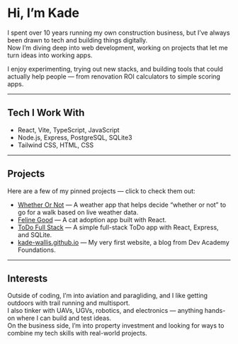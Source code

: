 # Hi, I’m Kade 

I spent over 10 years running my own construction business, but I’ve always been drawn to tech and building things digitally.  
Now I’m diving deep into web development, working on projects that let me turn ideas into working apps.  

I enjoy experimenting, trying out new stacks, and building tools that could actually help people — from renovation ROI calculators to simple scoring apps.

---

## Tech I Work With
- React, Vite, TypeScript, JavaScript  
- Node.js, Express, PostgreSQL, SQLite3  
- Tailwind CSS, HTML, CSS  

---

## Projects
Here are a few of my pinned projects — click to check them out:

- [Whether Or Not](https://github.com/kade-wallis/whether-or-not) — A weather app that helps decide “whether or not” to go for a walk based on live weather data.  
- [Feline Good](https://github.com/kade-wallis/Feline-Good) — A cat adoption app built with React.  
- [ToDo Full Stack](https://github.com/kade-wallis/todo-full-stack) — A simple full-stack ToDo app with React, Express, and SQLite.  
- [kade-wallis.github.io](https://github.com/kade-wallis/kade-wallis.github.io) — My very first website, a blog from Dev Academy Foundations.


---

## Interests
Outside of coding, I’m into aviation and paragliding, and I like getting outdoors with trail running and multisport.  
I also tinker with UAVs, UGVs, robotics, and electronics — anything hands-on where I can build and test ideas.  
On the business side, I’m into property investment and looking for ways to combine my tech skills with real-world projects.  
  
